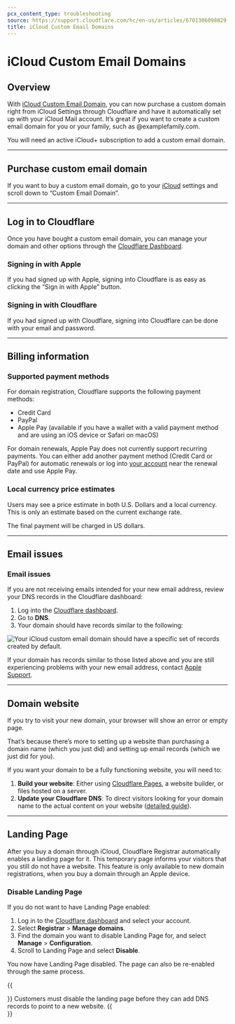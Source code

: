 ```yaml
---
pcx_content_type: troubleshooting
source: https://support.cloudflare.com/hc/en-us/articles/6701306098829-iCloud-Custom-Email-Domains
title: iCloud Custom Email Domains
---
```


# iCloud Custom Email Domains



## Overview

With [iCloud Custom Email Domain](https://support.apple.com/kb/HT212514), you can now purchase a custom domain right from iCloud Settings through Cloudflare and have it automatically set up with your iCloud Mail account. It’s great if you want to create a custom email domain for you or your family, such as @examplefamily.com.

You will need an active iCloud+ subscription to add a custom email domain.

___

## Purchase custom email domain

If you want to buy a custom email domain, go to your [iCloud](https://www.icloud.com/settings/) settings and scroll down to “Custom Email Domain”.

___

## Log in to Cloudflare

Once you have bought a custom email domain, you can manage your domain and other options through the [Cloudflare Dashboard](https://dash.cloudflare.com/login).

### Signing in with Apple

If you had signed up with Apple, signing into Cloudflare is as easy as clicking the “Sign in with Apple” button.

### Signing in with Cloudflare

If you had signed up with Cloudflare, signing into Cloudflare can be done with your email and password.

___

## Billing information

### Supported payment methods

For domain registration, Cloudflare supports the following payment methods:

-   Credit Card
-   PayPal
-   Apple Pay (available if you have a wallet with a valid payment method and are using an iOS device or Safari on macOS)

For domain renewals, Apple Pay does not currently support recurring payments. You can either add another payment method (Credit Card or PayPal) for automatic renewals or log into [your account](https://support.cloudflare.com/hc/en-us/articles/6701306098829-iCloud-Custom-Email-Domains#log-in) near the renewal date and use Apple Pay.

### Local currency price estimates

Users may see a price estimate in both U.S. Dollars and a local currency. This is only an estimate based on the current exchange rate.

The final payment will be charged in US dollars.

___

## Email issues

### Email issues

If you are not receiving emails intended for your new email address, review your DNS records in the Cloudflare dashboard:

1.  Log into the [Cloudflare dashboard](https://support.cloudflare.com/hc/en-us/articles/6701306098829-iCloud-Custom-Email-Domains#log-in).
2.  Go to **DNS**.
3.  Your domain should have records similar to the following:

![Your iCloud custom email domain should have a specific set of records created by default.](/support/static/icloud-custom-domain-dns-example.png)

If your domain has records similar to those listed above and you are still experiencing problems with your new email address, contact [Apple Support](https://support.apple.com/).

___

## Domain website

If you try to visit your new domain, your browser will show an error or empty page.

That’s because there’s more to setting up a website than purchasing a domain name (which you just did) and setting up email records (which we just did for you). 

If you want your domain to be a fully functioning website, you will need to:

1.  **Build your website**: Either using [Cloudflare Pages](https://developers.cloudflare.com/pages/), a website builder, or files hosted on a server.
2.  **Update your Cloudflare DNS**: To direct visitors looking for your domain name to the actual content on your website ([detailed guide](https://developers.cloudflare.com/dns/manage-dns-records/how-to/create-root-domain/)).

___

## Landing Page

After you buy a domain through iCloud, Cloudflare Registrar automatically enables a landing page for it. This temporary page informs your visitors that you still do not have a website. This feature is only available to new domain registrations, when you buy a domain through an Apple device.

### Disable Landing Page

If you do not want to have Landing Page enabled:

1.  Log in to the [Cloudflare dashboard](https://dash.cloudflare.com/login) and select your account.
2.  Select **Registrar** > **Manage domains**.
3.  Find the domain you want to disable Landing Page for, and select **Manage** > **Configuration**.
4.  Scroll to Landing Page and select **Disable**.

You now have Landing Page disabled. The page can also be re-enabled through the same process.

{{<Aside type="note">}}
Customers must disable the landing page before they can add DNS records
to point to a new website.
{{</Aside>}}